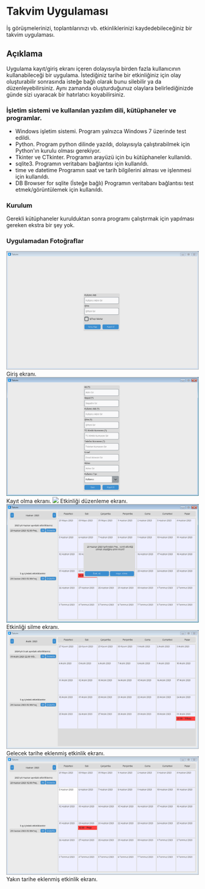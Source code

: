 # Takvim Uygulaması

İş görüşmelerinizi, toplantılarınızı vb. etkinliklerinizi kaydedebileceğiniz bir takvim uygulaması.

## Açıklama

Uygulama kayıt/giriş ekranı içeren dolayısıyla birden fazla kullanıcının kullanabileceği bir uygulama. İstediğiniz tarihe bir
etkinliğiniz için olay oluşturabilir sonrasında isteğe bağlı olarak bunu silebilir ya da düzenleyebilirsiniz. Aynı zamanda
oluşturduğunuz olaylara belirlediğinizde günde sizi uyaracak bir hatırlatıcı koyabilirsiniz.

### İşletim sistemi ve kullanılan yazılım dili, kütüphaneler ve programlar.

* Windows işletim sistemi.
Program yalnızca Windows 7 üzerinde test edildi.
* Python.
Program python dilinde yazıldı, dolayısıyla çalıştırabilmek için Python'ın kurulu olması gerekiyor.
* Tkinter ve CTkinter.
Programın arayüzü için bu kütüphaneler kullanıldı.
* sqlite3.
Programın veritabanı bağlantısı için kullanıldı.
* time ve datetime
Programın saat ve tarih bilgilerini alması ve işlenmesi için kullanıldı.
* DB Browser for sqlite (İsteğe bağlı)
Programın veritabanı bağlantısı test etmek/görüntülemek için kullanıldı.

### Kurulum

Gerekli kütüphaneler kurulduktan sonra programı çalıştırmak için yapılması gereken ekstra bir şey yok.

### Uygulamadan Fotoğraflar
![](photos/giris.png)
Giriş ekranı.
![](photos/kayit.png)
Kayıt olma ekranı.
![](olaydüzenle/giris.png)
Etkinliği düzenleme ekranı.
![](photos/olaysil.png)
Etkinliği silme ekranı.
![](photos/ornek.png)
Gelecek tarihe eklenmiş etkinlik ekranı.
![](photos/genel.png)
Yakın tarihe eklenmiş etkinlik ekranı.
